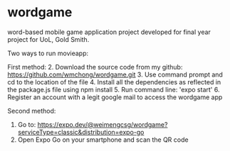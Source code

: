 # wordgame
word-based mobile game application project developed for final year project for UoL, Gold Smith.

Two ways to run movieapp:

First method:
2. Download the source code from my github: https://github.com/wmchong/wordgame.git
3. Use command prompt and cd to the location of the file
4. Install all the dependencies as reflected in the package.js file using npm install
5. Run command line: 'expo start'
6. Register an account with a legit google mail to access the wordgame app

Second method:
1. Go to: https://expo.dev/@weimengcsg/wordgame?serviceType=classic&distribution=expo-go
2. Open Expo Go on your smartphone and scan the QR code
